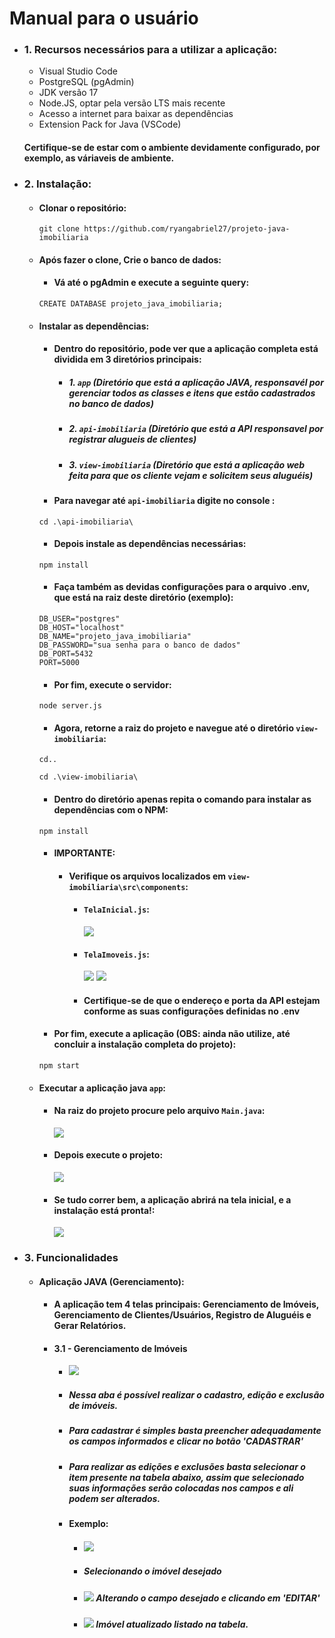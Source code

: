 # Manual para o usuário

- ### 1. Recursos necessários para a utilizar a aplicação:
    - Visual Studio Code
    - PostgreSQL (pgAdmin)
    - JDK versão 17
    - Node.JS, optar pela versão LTS mais recente
    - Acesso a internet para baixar as dependências
    - Extension Pack for Java (VSCode)

    #### Certifique-se de estar com o ambiente devidamente configurado, por exemplo, as váriaveis de ambiente.

- ### 2. Instalação:
    - #### Clonar o repositório:
        ```
        git clone https://github.com/ryangabriel27/projeto-java-imobiliaria
        ```
    - #### Após fazer o clone, Crie o banco de dados:
        - #### Vá até o pgAdmin e execute a seguinte query:
        ```
        CREATE DATABASE projeto_java_imobiliaria;
        ```
    - #### Instalar as dependências:
        - #### Dentro do repositório, pode ver que a aplicação completa está dividida em 3 diretórios principais:
            - ##### 1. `app` (Diretório que está a aplicação JAVA, responsavél por gerenciar todos as classes e itens que estão cadastrados no banco de dados)
            - ##### 2. `api-imobiliaria` (Diretório que está a API responsavel por registrar alugueis de clientes)
            - ##### 3. `view-imobiliaria` (Diretório que está a aplicação web feita para que os cliente vejam e solicitem seus aluguéis)
        - #### Para navegar até `api-imobiliaria` digite no console :
        ```
        cd .\api-imobiliaria\
        ```
        - #### Depois instale as dependências necessárias:
        ```
        npm install
        ```
        - #### Faça também as devidas configurações para o arquivo .env, que está na raiz deste diretório (exemplo):
        ```
        DB_USER="postgres"
        DB_HOST="localhost"
        DB_NAME="projeto_java_imobiliaria"
        DB_PASSWORD="sua senha para o banco de dados"
        DB_PORT=5432
        PORT=5000
        ```
        - #### Por fim, execute o servidor:
        ```
        node server.js
        ```
        - #### Agora, retorne a raiz do projeto e navegue até o diretório `view-imobiliaria`:
        ```
        cd..

        cd .\view-imobiliaria\
        ```
        - #### Dentro do diretório apenas repita o comando para instalar as dependências com o NPM:
        ```
        npm install
        ```
        - #### **IMPORTANTE**:
            - #### Verifique os arquivos localizados em `view-imobiliaria\src\components`:
                - #### `TelaInicial.js`:
                    <img src="../img-doc/telaInicial.png">
                - #### `TelaImoveis.js`:
                    <img src="../img-doc/telaImoveis1.png">
                    <img src="../img-doc/telaImoveis2.png">
                - #### Certifique-se de que o endereço e porta da API estejam conforme as suas configurações definidas no .env
        - #### Por fim, execute a aplicação (OBS: ainda não utilize, até concluir a instalação completa do projeto):
        ```
        npm start
        ```
    - #### Executar a aplicação java `app`:
        - #### Na raiz do projeto procure pelo arquivo `Main.java`:
            <img src="../img-doc/tutoMain.png">
        - #### Depois execute o projeto:
            <img src="../img-doc/ExecuteMain.png">
        - #### Se tudo correr bem, a aplicação abrirá na tela inicial, e a instalação está pronta!:
            <img src="../img-doc/TelaImoveis.png">
- ### 3. Funcionalidades
    - #### Aplicação JAVA (Gerenciamento):
        - #### A aplicação tem 4 telas principais: Gerenciamento de Imóveis, Gerenciamento de Clientes/Usuários, Registro de Aluguéis e Gerar Relatórios.
        - #### 3.1 - Gerenciamento de Imóveis
            - <img src="../img-doc/TelaImoveis.png">
            - ##### Nessa aba é possível realizar o cadastro, edição e exclusão de imóveis.
            - ##### Para cadastrar é simples basta preencher adequadamente os campos informados e clicar no botão 'CADASTRAR'
            - ##### Para realizar as edições e exclusões basta selecionar o item presente na tabela abaixo, assim que selecionado suas informações serão colocadas nos campos e ali podem ser alterados.
            - #### Exemplo:
                - ##### <img src="../img-doc/EditExemploImoveis.png">
                - ##### Selecionando o imóvel desejado
                - ##### <img src="../img-doc/EditExemploImoveis2.png"> Alterando o campo desejado e clicando em 'EDITAR'
                - ##### <img src="../img-doc/EditExemploImoveis3.png"> Imóvel atualizado listado na tabela.
                
